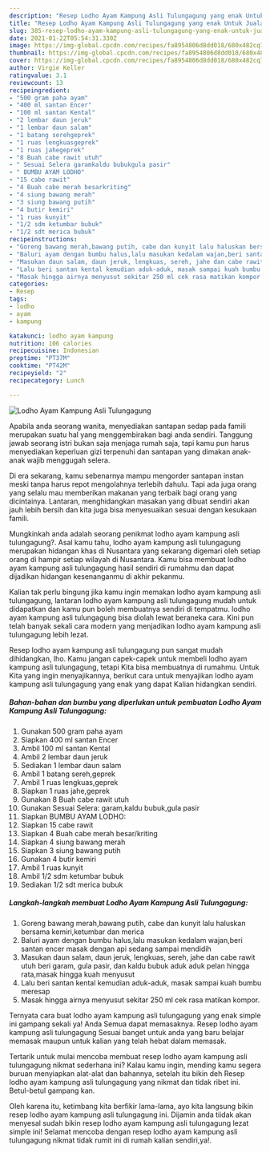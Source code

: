 ```yaml
---
description: "Resep Lodho Ayam Kampung Asli Tulungagung yang enak Untuk Jualan"
title: "Resep Lodho Ayam Kampung Asli Tulungagung yang enak Untuk Jualan"
slug: 385-resep-lodho-ayam-kampung-asli-tulungagung-yang-enak-untuk-jualan
date: 2021-01-22T05:54:31.330Z
image: https://img-global.cpcdn.com/recipes/fa8954806d8dd018/680x482cq70/lodho-ayam-kampung-asli-tulungagung-foto-resep-utama.jpg
thumbnail: https://img-global.cpcdn.com/recipes/fa8954806d8dd018/680x482cq70/lodho-ayam-kampung-asli-tulungagung-foto-resep-utama.jpg
cover: https://img-global.cpcdn.com/recipes/fa8954806d8dd018/680x482cq70/lodho-ayam-kampung-asli-tulungagung-foto-resep-utama.jpg
author: Virgie Keller
ratingvalue: 3.1
reviewcount: 13
recipeingredient:
- "500 gram paha ayam"
- "400 ml santan Encer"
- "100 ml santan Kental"
- "2 lembar daun jeruk"
- "1 lembar daun salam"
- "1 batang serehgeprek"
- "1 ruas lengkuasgeprek"
- "1 ruas jahegeprek"
- "8 Buah cabe rawit utuh"
- " Sesuai Selera garamkaldu bubukgula pasir"
- " BUMBU AYAM LODHO"
- "15 cabe rawit"
- "4 Buah cabe merah besarkriting"
- "4 siung bawang merah"
- "3 siung bawang putih"
- "4 butir kemiri"
- "1 ruas kunyit"
- "1/2 sdm ketumbar bubuk"
- "1/2 sdt merica bubuk"
recipeinstructions:
- "Goreng bawang merah,bawang putih, cabe dan kunyit lalu haluskan bersama kemiri,ketumbar dan merica"
- "Baluri ayam dengan bumbu halus,lalu masukan kedalam wajan,beri santan encer masak dengan api sedang sampai mendidih"
- "Masukan daun salam, daun jeruk, lengkuas, sereh, jahe dan cabe rawit utuh beri garam, gula pasir, dan kaldu bubuk aduk aduk pelan hingga rata,masak hingga kuah menyusut"
- "Lalu beri santan kental kemudian aduk-aduk, masak sampai kuah bumbu meresap"
- "Masak hingga airnya menyusut sekitar 250 ml cek rasa matikan kompor."
categories:
- Resep
tags:
- lodho
- ayam
- kampung

katakunci: lodho ayam kampung 
nutrition: 106 calories
recipecuisine: Indonesian
preptime: "PT37M"
cooktime: "PT42M"
recipeyield: "2"
recipecategory: Lunch

---
```



![Lodho Ayam Kampung Asli Tulungagung](https://img-global.cpcdn.com/recipes/fa8954806d8dd018/680x482cq70/lodho-ayam-kampung-asli-tulungagung-foto-resep-utama.jpg)

Apabila anda seorang wanita, menyediakan santapan sedap pada famili merupakan suatu hal yang menggembirakan bagi anda sendiri. Tanggung jawab seorang istri bukan saja menjaga rumah saja, tapi kamu pun harus menyediakan keperluan gizi terpenuhi dan santapan yang dimakan anak-anak wajib menggugah selera.

Di era  sekarang, kamu sebenarnya mampu mengorder santapan instan meski tanpa harus repot mengolahnya terlebih dahulu. Tapi ada juga orang yang selalu mau memberikan makanan yang terbaik bagi orang yang dicintainya. Lantaran, menghidangkan masakan yang dibuat sendiri akan jauh lebih bersih dan kita juga bisa menyesuaikan sesuai dengan kesukaan famili. 



Mungkinkah anda adalah seorang penikmat lodho ayam kampung asli tulungagung?. Asal kamu tahu, lodho ayam kampung asli tulungagung merupakan hidangan khas di Nusantara yang sekarang digemari oleh setiap orang di hampir setiap wilayah di Nusantara. Kamu bisa membuat lodho ayam kampung asli tulungagung hasil sendiri di rumahmu dan dapat dijadikan hidangan kesenanganmu di akhir pekanmu.

Kalian tak perlu bingung jika kamu ingin memakan lodho ayam kampung asli tulungagung, lantaran lodho ayam kampung asli tulungagung mudah untuk didapatkan dan kamu pun boleh membuatnya sendiri di tempatmu. lodho ayam kampung asli tulungagung bisa diolah lewat beraneka cara. Kini pun telah banyak sekali cara modern yang menjadikan lodho ayam kampung asli tulungagung lebih lezat.

Resep lodho ayam kampung asli tulungagung pun sangat mudah dihidangkan, lho. Kamu jangan capek-capek untuk membeli lodho ayam kampung asli tulungagung, tetapi Kita bisa membuatnya di rumahmu. Untuk Kita yang ingin menyajikannya, berikut cara untuk menyajikan lodho ayam kampung asli tulungagung yang enak yang dapat Kalian hidangkan sendiri.

<!--inarticleads1-->

##### Bahan-bahan dan bumbu yang diperlukan untuk pembuatan Lodho Ayam Kampung Asli Tulungagung:

1. Gunakan 500 gram paha ayam
1. Siapkan 400 ml santan Encer
1. Ambil 100 ml santan Kental
1. Ambil 2 lembar daun jeruk
1. Sediakan 1 lembar daun salam
1. Ambil 1 batang sereh,geprek
1. Ambil 1 ruas lengkuas,geprek
1. Siapkan 1 ruas jahe,geprek
1. Gunakan 8 Buah cabe rawit utuh
1. Gunakan  Sesuai Selera: garam,kaldu bubuk,gula pasir
1. Siapkan  BUMBU AYAM LODHO:
1. Siapkan 15 cabe rawit
1. Siapkan 4 Buah cabe merah besar/kriting
1. Siapkan 4 siung bawang merah
1. Siapkan 3 siung bawang putih
1. Gunakan 4 butir kemiri
1. Ambil 1 ruas kunyit
1. Ambil 1/2 sdm ketumbar bubuk
1. Sediakan 1/2 sdt merica bubuk




<!--inarticleads2-->

##### Langkah-langkah membuat Lodho Ayam Kampung Asli Tulungagung:

1. Goreng bawang merah,bawang putih, cabe dan kunyit lalu haluskan bersama kemiri,ketumbar dan merica
1. Baluri ayam dengan bumbu halus,lalu masukan kedalam wajan,beri santan encer masak dengan api sedang sampai mendidih
1. Masukan daun salam, daun jeruk, lengkuas, sereh, jahe dan cabe rawit utuh beri garam, gula pasir, dan kaldu bubuk aduk aduk pelan hingga rata,masak hingga kuah menyusut
1. Lalu beri santan kental kemudian aduk-aduk, masak sampai kuah bumbu meresap
1. Masak hingga airnya menyusut sekitar 250 ml cek rasa matikan kompor.




Ternyata cara buat lodho ayam kampung asli tulungagung yang enak simple ini gampang sekali ya! Anda Semua dapat memasaknya. Resep lodho ayam kampung asli tulungagung Sesuai banget untuk anda yang baru belajar memasak maupun untuk kalian yang telah hebat dalam memasak.

Tertarik untuk mulai mencoba membuat resep lodho ayam kampung asli tulungagung nikmat sederhana ini? Kalau kamu ingin, mending kamu segera buruan menyiapkan alat-alat dan bahannya, setelah itu bikin deh Resep lodho ayam kampung asli tulungagung yang nikmat dan tidak ribet ini. Betul-betul gampang kan. 

Oleh karena itu, ketimbang kita berfikir lama-lama, ayo kita langsung bikin resep lodho ayam kampung asli tulungagung ini. Dijamin anda tiidak akan menyesal sudah bikin resep lodho ayam kampung asli tulungagung lezat simple ini! Selamat mencoba dengan resep lodho ayam kampung asli tulungagung nikmat tidak rumit ini di rumah kalian sendiri,ya!.


